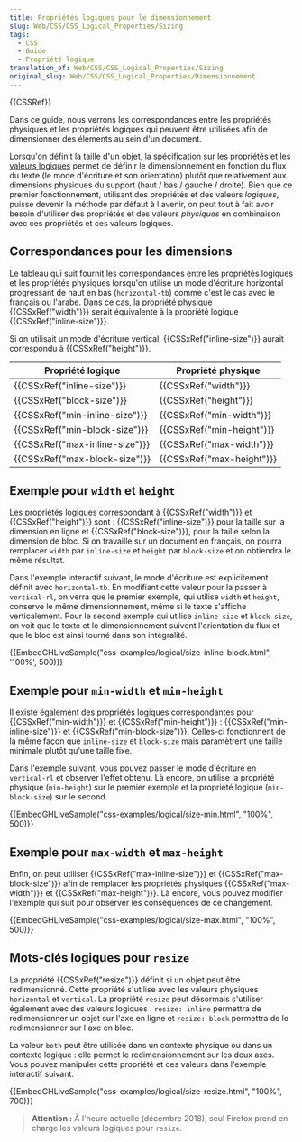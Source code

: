 ```yaml
---
title: Propriétés logiques pour le dimensionnement
slug: Web/CSS/CSS_Logical_Properties/Sizing
tags:
  - CSS
  - Guide
  - Propriété logique
translation_of: Web/CSS/CSS_Logical_Properties/Sizing
original_slug: Web/CSS/CSS_Logical_Properties/Dimensionnement
---
```

{{CSSRef}}

Dans ce guide, nous verrons les correspondances entre les propriétés physiques et les propriétés logiques qui peuvent être utilisées afin de dimensionner des éléments au sein d'un document.

Lorsqu'on définit la taille d'un objet, [la spécification sur les propriétés et les valeurs logiques](https://drafts.csswg.org/css-logical/) permet de définir le dimensionnement en fonction du flux du texte (le mode d'écriture et son orientation) plutôt que relativement aux dimensions physiques du support (haut / bas / gauche / droite). Bien que ce premier fonctionnement, utilisant des propriétés et des valeurs _logiques_, puisse devenir la méthode par défaut à l'avenir, on peut tout à fait avoir besoin d'utiliser des propriétés et des valeurs _physiques_ en combinaison avec ces propriétés et ces valeurs logiques.

## Correspondances pour les dimensions

Le tableau qui suit fournit les correspondances entre les propriétés logiques et les propriétés physiques lorsqu'on utilise un mode d'écriture horizontal progressant de haut en bas (`horizontal-tb`) comme c'est le cas avec le français ou l'arabe. Dans ce cas, la propriété physique {{CSSxRef("width")}} serait équivalente à la propriété logique {{CSSxRef("inline-size")}}.

Si on utilisait un mode d'écriture vertical, {{CSSxRef("inline-size")}} aurait correspondu à {{CSSxRef("height")}}.

| Propriété logique                        | Propriété physique               |
| ---------------------------------------- | -------------------------------- |
| {{CSSxRef("inline-size")}}     | {{CSSxRef("width")}}     |
| {{CSSxRef("block-size")}}         | {{CSSxRef("height")}}     |
| {{CSSxRef("min-inline-size")}} | {{CSSxRef("min-width")}} |
| {{CSSxRef("min-block-size")}} | {{CSSxRef("min-height")}} |
| {{CSSxRef("max-inline-size")}} | {{CSSxRef("max-width")}} |
| {{CSSxRef("max-block-size")}} | {{CSSxRef("max-height")}} |

## Exemple pour `width` et `height`

Les propriétés logiques correspondant à {{CSSxRef("width")}} et {{CSSxRef("height")}} sont : {{CSSxRef("inline-size")}} pour la taille sur la dimension en ligne et {{CSSxRef("block-size")}}, pour la taille selon la dimension de bloc. Si on travaille sur un document en français, on pourra remplacer `width` par `inline-size` et `height` par `block-size` et on obtiendra le même résultat.

Dans l'exemple interactif suivant, le mode d'écriture est explicitement définit avec `horizontal-tb`. En modifiant cette valeur pour la passer à `vertical-rl`, on verra que le premier exemple, qui utilise `width` et `height`, conserve le même dimensionnement, même si le texte s'affiche verticalement. Pour le second exemple qui utilise `inline-size` et `block-size`, on voit que le texte et le dimensionnement suivent l'orientation du flux et que le bloc est ainsi tourné dans son intégralité.

{{EmbedGHLiveSample("css-examples/logical/size-inline-block.html", '100%', 500)}}

## Exemple pour `min-width` et `min-height`

Il existe également des propriétés logiques correspondantes pour {{CSSxRef("min-width")}} et {{CSSxRef("min-height")}} : {{CSSxRef("min-inline-size")}} et {{CSSxRef("min-block-size")}}. Celles-ci fonctionnent de la même façon que `inline-size` et `block-size` mais paramètrent une taille minimale plutôt qu'une taille fixe.

Dans l'exemple suivant, vous pouvez passer le mode d'écriture en `vertical-rl` et observer l'effet obtenu. Là encore, on utilise la propriété physique (`min-height`) sur le premier exemple et la propriété logique (`min-block-size`) sur le second.

{{EmbedGHLiveSample("css-examples/logical/size-min.html", "100%", 500)}}

## Exemple pour `max-width` et `max-height`

Enfin, on peut utiliser {{CSSxRef("max-inline-size")}} et {{CSSxRef("max-block-size")}} afin de remplacer les propriétés physiques {{CSSxRef("max-width")}} et {{CSSxRef("max-height")}}. Là encore, vous pouvez modifier l'exemple qui suit pour observer les conséquences de ce changement.

{{EmbedGHLiveSample("css-examples/logical/size-max.html", "100%", 500)}}

## Mots-clés logiques pour `resize`

La propriété {{CSSxRef("resize")}} définit si un objet peut être redimensionné. Cette propriété s'utilise avec les valeurs physiques `horizontal` et `vertical`. La propriété `resize` peut désormais s'utiliser également avec des valeurs logiques : `resize: inline` permettra de redimensionner un objet sur l'axe en ligne et `resize: block` permettra de le redimensionner sur l'axe en bloc.

La valeur `both` peut être utilisée dans un contexte physique ou dans un contexte logique : elle permet le redimensionnement sur les deux axes. Vous pouvez manipuler cette propriété et ces valeurs dans l'exemple interactif suivant.

{{EmbedGHLiveSample("css-examples/logical/size-resize.html", "100%", 700)}}

> **Attention :** À l'heure actuelle (décembre 2018), seul Firefox prend en charge les valeurs logiques pour `resize`.
